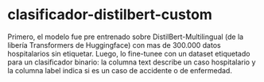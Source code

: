 # clasificador-distilbert-custom
Primero, el modelo fue pre entrenado sobre DistilBert-Multilingual (de la libería Transformers de Huggingface) con mas de 300.000 datos hospitalarios sin etiquetar. Luego, lo fine-tunee con un dataset etiquetado para un clasificador binario: la columna text describe un caso hospitalario y la columna label indica si es un caso de accidente o de enfermedad.
